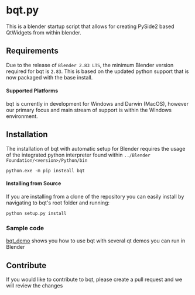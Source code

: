 # bqt.py  
This is a blender startup script that allows for creating PySide2 based QtWidgets from within blender.

## Requirements
Due to the release of `Blender 2.83 LTS`, the minimum Blender version required for bqt is `2.83`.
This is based on the updated python support that is now packaged with the base install.  

#### Supported Platforms  
bqt is currently in development for Windows and Darwin (MacOS), however our primary
focus and main stream of support is within the Windows environment.

## Installation  
The installation of bqt with automatic setup for Blender requires the usage of the integrated python
interpreter found within `../Blender Foundation/<version>/Python/bin`
```commandline
python.exe -m pip insteall bqt
```

#### Installing from Source
If you are installing from a clone of the repository you can easily install by navigating
to bqt's root folder and running:
```commandline
python setup.py install
```

### Sample code
[bqt_demo](bqt_demo) shows you how to use bqt with several qt demos you can run in Blender

## Contribute
If you would like to contribute to bqt, please create a pull request and we will review
the changes
